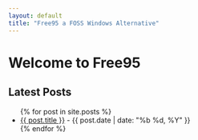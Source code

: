 ```yaml
---
layout: default
title: "Free95 a FOSS Windows Alternative"
---
```


# Welcome to Free95

## Latest Posts

<ul>
  {% for post in site.posts %}
    <li>
      <a href="{{ post.url }}">{{ post.title }}</a> - {{ post.date | date: "%b %d, %Y" }}
    </li>
  {% endfor %}
</ul>